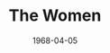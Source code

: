 ---
title: The Women
date: 1968-04-05
closing_date: 1968-04-20
layout: productions
featured_image:
image_caption:
image_credit:
playbill:
Theatre: Theatre Jacksonville
Venue: Little Theatre
cast:
- Sylvia: Margaret Oehlbeck
- Nancy: Connie Maxon
- Peggy: Margaret Winstead
- Jane: Lois Navarre
- Edith: Mary Frances Thornhill
- Mary: Mina Nelson
- Countess DeLage: Elise Hallowes
- Hairdresser: Gert Berman
- Olga: Gladys Witten
- Pedicurist: Winifred Matthews
- Miriam Aarons: Nancy Kaye
- Little Mary: Theresa Bianchi
- Mrs. Morehead: Janet L. McCue
- First Saleslady: Jan Davis
- Crystall Allen: Sandy Cook Surdi
- Second Saleslady: Judy DeSane
- Princess Tamara: Rike Wensing
- Instructress: Harriet Miltenberg
- Maggie: Vickie Vickers
- Nurse: Jane Boyd
- Lucy: Deborah Dunn
- Helene: Mary Ellen Calhoun
- First Cutie: Jane Boyd
- Second Cutie: Jill Schwen
- Cigarette Girl: Harriet Miltenberg
- Sadie: Winifred Matthews
- A Dowager: Mary B. Coyle
- Debutante: Mary Ellen Calhoun
- Woman in Distress: Gert Berman
crew:
- Director: Robert Knowles
- Scenic Design: Phil Fitzpatrick
- Stage Manager: Marshall Grauer
- Assistant Stage Manager: Al Gimbel
- Lighting: Bill Bacon
- Sound: Carol Lucas
- Costumes:
  - Jean Fullerton
  - Nancy Fitzpatrick
  - Gert Berman
  - Gladys Witten
- Properties:
  - Fernando Velandia
  - Darryl McIntyre
  - David Chapman
  - Edith Gooding
  - Debbie Meade
  - Gladys Dale
  - Esther Barnes
  - Linda Bell
  - Katie Raven
- Make-up: Terry McIntire
- Set Construction:
  - Bill Bacon
  - Mike Doyle
  - Ron Lewandowski
  - Ray Navorre
  - Lauren Murray
  - Nancy Fitzpatrick
  - Walter Hyams
  - Ham Waddell
  - Randy Meaders
  - Edith Gooding
  - Tom Harper
  - David Whitfield
  - Darryl McIntyre
  - Eddie Kassees
- Stage Crew:
  - Ron Lewandowski
  - Ray Navorre
  - Lauren Murray
  - Walter Hyams
  - Ham Waddell
  - Randy Meaders
  - Ron Griffis
  - Sam Helfrich
  - Sidney Backer
  - R.H. Nelson
understudies:
orchestra:
external_links:
---